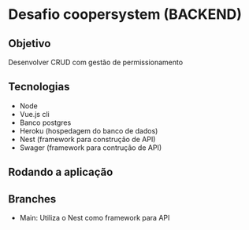 # Desafio coopersystem (BACKEND)

## Objetivo 
Desenvolver CRUD com gestão de permissionamento

## Tecnologias
- Node
- Vue.js cli
- Banco postgres
- Heroku (hospedagem do banco de dados)
- Nest (framework para construção de API)
- Swager (framework para contrução de API)

## Rodando a aplicação

## Branches
- Main: Utiliza o Nest como framework para API

